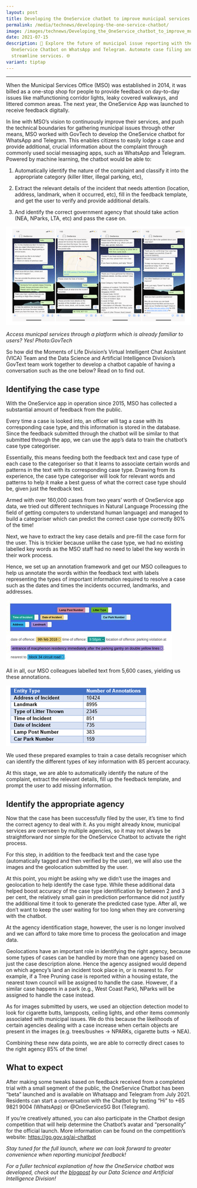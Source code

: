 ```yaml
---
layout: post
title: Developing the OneService chatbot to improve municipal services
permalink: /media/technews/developing-the-one-service-chatbot/
image: /images/technews/Developing_the_OneService_chatbot_to_improve_municipal_services_1.png
date: 2021-07-15
description: 🤖 Explore the future of municipal issue reporting with the
  OneService Chatbot on WhatsApp and Telegram. Automate case filing and
  streamline services. 🌐
variant: tiptap
---
```

---
When the Municipal Services Office (MSO) was established in 2014, it was billed as a one-stop shop for people to provide feedback on day-to-day issues like malfunctioning corridor lights, leaky covered walkways, and littered common areas. The next year, the OneService App was launched to receive feedback digitally. 

In line with MSO’s vision to continuously improve their services, and push the technical boundaries for gathering municipal issues through other means, MSO worked with GovTech to develop the OneService chatbot for WhatsApp and Telegram. This enables citizens to easily lodge a case and provide additional, crucial information about the complaint through commonly used social messaging apps, such as WhatsApp and Telegram. Powered by machine learning, the chatbot would be able to:

1) Automatically identify the nature of the complaint and classify it into the appropriate category (killer litter, illegal parking, etc),

2) Extract the relevant details of the incident that needs attention (location, address, landmark, when it occurred, etc), fill in the feedback template, and get the user to verify and provide additional details.

3) And identify the correct government agency that should take action (NEA, NParks, LTA, etc) and pass the case on. 


![OneService Chatbot](/images/servicechatbot1.png)

*Access municpal services through a platform which is already familiar to users? Yes! Photo:GovTech*

So how did the Moments of Life Division’s Virtual Intelligent Chat Assistant (VICA) Team and the Data Science and Artificial Intelligence Division’s GovText team work together to develop a chatbot capable of having a conversation such as the one below? Read on to find out. 

## Identifying the case type
With the OneService app in operation since 2015, MSO has collected a substantial amount of feedback from the public. 

Every time a case is looked into, an officer will tag a case with its corresponding case type, and this information is stored in the database. Since the feedback submitted through the chatbot will be similar to that submitted through the app, we can use the app’s data to train the chatbot’s case type categoriser. 

Essentially, this means feeding both the feedback text and case type of each case to the categoriser so that it learns to associate certain words and patterns in the text with its corresponding case type. Drawing from its experience, the case type categoriser will look for relevant words and patterns to help it make a best guess of what the correct case type should be, given just the feedback text. 

Armed with over 160,000 cases from two years’ worth of OneService app data, we tried out different techniques in Natural Language Processing (the field of getting computers to understand human language) and managed to build a categoriser which can predict the correct case type correctly 80% of the time! 

Next, we have to extract the key case details and pre-fill the case form for the user. This is trickier because unlike the case type, we had no existing labelled key words as the MSO staff had no need to label the key words in their work process. 

Hence, we set up an annotation framework and get our MSO colleagues to help us annotate the words within the feedback text with labels representing the types of important information required to resolve a case such as the dates and times the incidents occurred, landmarks, and addresses. 

![OneService Chatbot](/images/servicechatbot2.png) 


All in all, our MSO colleagues labelled text from 5,600 cases, yielding us these annotations. 

![OneService Chatbot](/images/servicechatbot3.png) 


We used these prepared examples to train a case details recogniser which can identify the different types of key information with 85 percent accuracy. 

At this stage, we are able to automatically identify the nature of the complaint, extract the relevant details, fill up the feedback template, and prompt the user to add missing information. 


## Identify the appropriate agency
Now that the case has been successfully filed by the user, it’s time to find the correct agency to deal with it.  As you might already know, municipal services are overseen by multiple agencies, so it may not always be straightforward nor simple for the OneService Chatbot to activate the right process. 

For this step, in addition to the feedback text and the case type (automatically tagged and then verified by the user), we will also use the images and the geolocation submitted by the user. 

At this point, you might be asking why we didn’t use the images and geolocation to help identify the case type. While these additional data helped boost accuracy of the case type identification by between 2 and 3 per cent, the relatively small gain in prediction performance did not justify the additional time it took to generate the predicted case type. After all, we don’t want to keep the user waiting for too long when they are conversing with the chatbot. 

At the agency identification stage, however, the user is no longer involved and we can afford to take more time to process the geolocation and image data. 

Geolocations have an important role in identifying the right agency, because some types of cases can be handled by more than one agency based on just the case description alone. Hence the agency assigned would depend on which agency’s land an incident took place in, or is nearest to. For example, if a Tree Pruning case is reported within a housing estate, the nearest town council will be assigned to handle the case. However, if a similar case happens in a park (e.g., West Coast Park), NParks will be assigned to handle the case instead. 


As for images submitted by users, we used an objection detection model to look for cigarette butts, lampposts, ceiling lights, and other items commonly associated with municipal issues. We do this because the likelihoods of certain agencies dealing with a case increase when certain   objects are present in the images (e.g. trees/bushes -> NPARKs, cigarette butts -> NEA).

Combining these new data points, we are able to correctly direct cases to the right agency 85% of the time! 


## What to expect 

After making some tweaks based on feedback received from a completed trial with a small segment of the public, the OneService Chatbot has been “beta” launched and is available on Whatsapp and Telegram from July 2021. Residents can start a conversation with the Chatbot by texting “Hi” to +65 9821 9004 (WhatsApp) or @OneServiceSG Bot (Telegram). 

If you’re creatively attuned, you can also participate in the Chatbot design competition that will help determine the Chatbot’s avatar and “personality” for the official launch. More information can be found on the competition’s website: https://go.gov.sg/ai-chatbot 


*Stay tuned for the full launch, where we can look forward to greater convenience when reporting municipal feedback!*

*For a fuller technical explanation of how the OneService chatbot was developed, check out the [blogpost](https://medium.com/dsaid-govtech/training-the-oneservice-chatbot-to-analyse-feedback-on-municipal-issues-using-natural-language-4302aa5a3946) by our Data Science and Artificial Intelligence Division!*